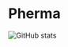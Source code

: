# Pherma


![GitHub stats](https://github-readme-stats.vercel.app/api?username=Akame-Sama&show_icons=true)  
